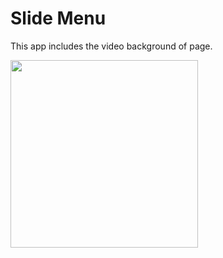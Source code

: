 # Slide Menu

This app includes the video background of page.

<img src="https://user-images.githubusercontent.com/60697742/114759704-7a290d80-9d99-11eb-848a-b0a4dc76707f.mp4" width="300">
